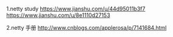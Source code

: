1.netty study
https://www.jianshu.com/u/44d95011b3f7
https://www.jianshu.com/u/8e1110d27153

2.netty 手册
http://www.cnblogs.com/applerosa/p/7141684.html